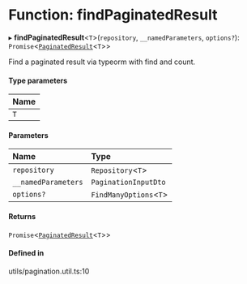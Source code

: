 # Function: findPaginatedResult

▸ **findPaginatedResult**<`T`\>(`repository`, `__namedParameters`, `options?`): `Promise`<[`PaginatedResult`](../interfaces/PaginatedResult.md)<`T`\>\>

Find a paginated result via typeorm with find and count.

#### Type parameters

| Name |
| :--- |
| `T`  |

#### Parameters

| Name                | Type                    |
| :------------------ | :---------------------- |
| `repository`        | `Repository`<`T`\>      |
| `__namedParameters` | `PaginationInputDto`    |
| `options?`          | `FindManyOptions`<`T`\> |

#### Returns

`Promise`<[`PaginatedResult`](../interfaces/PaginatedResult.md)<`T`\>\>

#### Defined in

utils/pagination.util.ts:10
